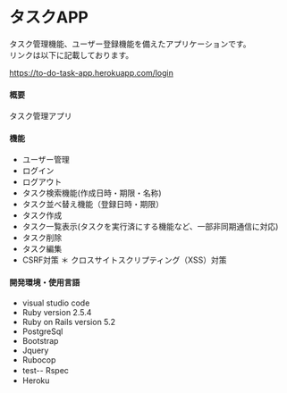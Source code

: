 # タスクAPP

タスク管理機能、ユーザー登録機能を備えたアプリケーションです。  
リンクは以下に記載しております。  

https://to-do-task-app.herokuapp.com/login

#### 概要
タスク管理アプリ

#### 機能
* ユーザー管理
* ログイン
* ログアウト
* タスク検索機能(作成日時・期限・名称)
* タスク並べ替え機能（登録日時・期限）
* タスク作成
* タスク一覧表示(タスクを実行済にする機能など、一部非同期通信に対応)
* タスク削除
* タスク編集 
* CSRF対策
＊ クロスサイトスクリプティング（XSS）対策



#### 開発環境・使用言語
* visual studio code
* Ruby version 2.5.4
* Ruby on Rails version 5.2
* PostgreSql
* Bootstrap
* Jquery
* Rubocop
* test-- Rspec　
* Heroku
